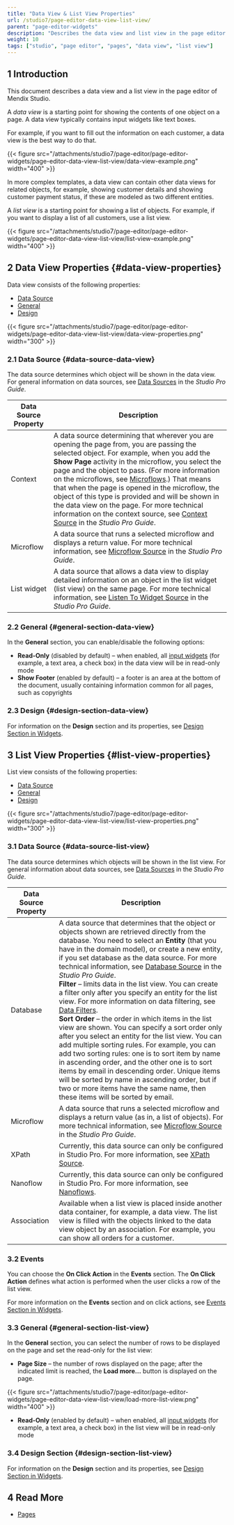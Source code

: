 ```yaml
---
title: "Data View & List View Properties"
url: /studio7/page-editor-data-view-list-view/
parent: "page-editor-widgets"
description: "Describes the data view and list view in the page editor of Mendix Studio."
weight: 10
tags: ["studio", "page editor", "pages", "data view", "list view"]
---
```


## 1 Introduction 

This document describes a data view and a list view in the page editor of Mendix Studio.

A *data view* is a starting point for showing the contents of one object on a page.  A data view typically contains input widgets like text boxes. 

For example, if you want to fill out the information on each customer, a data view is the best way to do that.

{{< figure src="/attachments/studio7/page-editor/page-editor-widgets/page-editor-data-view-list-view/data-view-example.png"   width="400"  >}}

In more complex templates, a data view can contain other data views for related objects, for example, showing customer details and showing customer payment status, if these are modeled as two different entities. 

A *list view* is a starting point for showing a list of objects. For example, if you want to display a list of all customers, use a list view. 

{{< figure src="/attachments/studio7/page-editor/page-editor-widgets/page-editor-data-view-list-view/list-view-example.png"   width="400"  >}}

## 2 Data View Properties {#data-view-properties}

Data view consists of the following properties:

* [Data Source](#data-source-data-view)
* [General](#general-section-data-view)
* [Design](#design-section-data-view)

{{< figure src="/attachments/studio7/page-editor/page-editor-widgets/page-editor-data-view-list-view/data-view-properties.png"   width="300"  >}}

### 2.1 Data Source {#data-source-data-view} 

The data source determines which object will be shown in the data view. For general information on data sources, see [Data Sources](/refguide7/data-sources/) in the *Studio Pro Guide*. 

| Data Source Property | Description                                                  |
| -------------------- | ------------------------------------------------------------ |
| Context              | A data source determining that wherever you are opening the page from, you are passing the selected object. For example, when you add the **Show Page** activity in the microflow, you select the page and the object to pass. (For more information on the microflows, see [Microflows](/studio7/microflows/).) That means that when the page is opened in the microflow, the object of this type is provided and will be shown in the data view on the page. For more technical information on the context source, see [Context Source](/refguide7/entity-path-source/) in the *Studio Pro Guide*. |
| Microflow            | A data source that runs a selected microflow and displays a return value. For more technical information, see [Microflow Source](/refguide7/microflow-source/) in the *Studio Pro Guide*. |
| List widget          | A data source that allows a data view to display detailed information on an object in the list widget (list view) on the same page. For more technical information, see [Listen To Widget Source](/refguide7/listen-to-grid-source/) in the *Studio Pro Guide*. |

### 2.2 General {#general-section-data-view}

In the **General** section, you can enable/disable the following options:

* **Read-Only** (disabled by default) – when enabled, all [input widgets](/studio7/page-editor-widgets-input-elements/) (for example, a text area, a check box) in the data view will be in read-only mode
* **Show Footer** (enabled by default) – a footer is an area at the bottom of the document, usually containing information common for all pages, such as copyrights  

### 2.3 Design {#design-section-data-view}

For information on the **Design** section and its properties, see [Design Section in Widgets](/studio7/page-editor-widgets-design-section/).

## 3 List View Properties {#list-view-properties}

List view consists of the following properties:

* [Data Source](#data-source-list-view)
* [General](#general-section-list-view)
* [Design](#design-section-list-view)

{{< figure src="/attachments/studio7/page-editor/page-editor-widgets/page-editor-data-view-list-view/list-view-properties.png"   width="300"  >}}

### 3.1 Data Source {#data-source-list-view}

The data source determines which objects will be shown in the list view. For general information about data sources, see [Data Sources](/refguide7/data-sources/) in the *Studio Pro Guide*. 

| Data Source Property | Description                                                  |
| -------------------- | ------------------------------------------------------------ |
| Database             | A data source that determines that the object or objects shown are retrieved directly from the database. You need to select an **Entity** (that you have in the domain model), or create a new entity, if you set database as the data source. For more technical information, see [Database Source](/refguide7/database-source/) in the *Studio Pro Guide*.<br />**Filter** – limits data in the list view. You can create a filter only after you specify an entity for the list view. For more information on data filtering, see [Data Filters](/studio7/filters/).<br />**Sort Order** – the order in which items in the list view are shown. You can specify a sort order only after you select an entity for the list view. You can add multiple sorting rules. For example, you can add two sorting rules: one is to sort item by name in ascending order, and the other one is to sort items by email in descending order. Unique items will be sorted by name in ascending order, but if two or more items have the same name, then these items will be sorted by email. |
| Microflow            | A data source that runs a selected microflow and displays a return value (as in, a list of objects). For more technical information, see [Microflow Source](/refguide7/microflow-source/) in the *Studio Pro Guide*. |
| XPath                | Currently, this data source can only be configured in Studio Pro. For more information, see [XPath Source](/refguide7/xpath-source/). |
| Nanoflow             | Currently, this data source can only be configured in Studio Pro. For more information, see [Nanoflows](/refguide7/nanoflows/). |
| Association          | Available when a list view is placed inside another data container, for example, a data view. The list view is filled with the objects linked to the data view object by an association. For example, you can show all orders for a customer. |

### 3.2 Events

 You can choose the **On Click Action** in the **Events** section. The **On Click Action** defines what action is performed when the user clicks a row of the list view. 

For more information on the **Events** section and on click actions, see [Events Section in Widgets](/studio7/page-editor-widgets-events-section/). 

### 3.3 General {#general-section-list-view}

In the **General** section, you can select the number of rows to be displayed on the page and set the read-only for the list view:

* **Page Size** – the number of rows displayed on the page; after the indicated limit is reached, the **Load more...** button is displayed on the page.

{{< figure src="/attachments/studio7/page-editor/page-editor-widgets/page-editor-data-view-list-view/load-more-list-view.png"   width="400"  >}}

* **Read-Only** (enabled by default) – when enabled, all [input widgets](/studio7/page-editor-widgets-input-elements/) (for example, a text area, a check box) in the list view will be in read-only mode

### 3.4 Design Section {#design-section-list-view}

For information on the **Design** section and its properties, see [Design Section in Widgets](/studio7/page-editor-widgets-design-section/).

## 4 Read More

* [Pages](/studio7/page-editor/)
